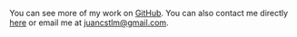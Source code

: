 You can see more of my work on [GitHub](https://github.com/juancstlm). You can also contact me directly [here]() or email me at [juancstlm@gmail.com](mailto:juancstlm@gmail.com).